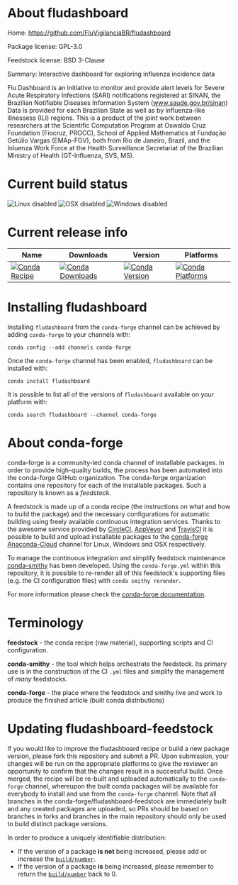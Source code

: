 About fludashboard
==================

Home: https://github.com/FluVigilanciaBR/fludashboard

Package license: GPL-3.0

Feedstock license: BSD 3-Clause

Summary: Interactive dashboard for exploring influenza incidence data

Flu Dashboard is an initiative to monitor and provide alert levels for
Severe Acute Respiratory Infections (SARI) notifications registered at SINAN,
the Brazilian Notifiable Diseases Information System (www.saude.gov.br/sinan) Data
is provided for each Brazilian State as well as by influenza-like illnessess (ILI) regions.
This is a product of the joint work between researchers at the Scientific Computation Program
at Oswaldo Cruz Foundation (Fiocruz, PROCC), School of Applied Mathematics
at Fundação Getúlio Vargas (EMAp-FGV), both from Rio de Janeiro, Brazil,
and the Inluenza Work Force at the Health Surveillance Secretariat of
the Brazilian Ministry of Health (GT-Influenza, SVS, MS).


Current build status
====================

![Linux disabled](https://img.shields.io/badge/linux-disabled-lightgrey.svg)
![OSX disabled](https://img.shields.io/badge/OSX-disabled-lightgrey.svg)
![Windows disabled](https://img.shields.io/badge/Windows-disabled-lightgrey.svg)

Current release info
====================

| Name | Downloads | Version | Platforms |
| --- | --- | --- | --- |
| [![Conda Recipe](https://img.shields.io/badge/recipe-fludashboard-green.svg)](https://anaconda.org/conda-forge/fludashboard) | [![Conda Downloads](https://img.shields.io/conda/dn/conda-forge/fludashboard.svg)](https://anaconda.org/conda-forge/fludashboard) | [![Conda Version](https://img.shields.io/conda/vn/conda-forge/fludashboard.svg)](https://anaconda.org/conda-forge/fludashboard) | [![Conda Platforms](https://img.shields.io/conda/pn/conda-forge/fludashboard.svg)](https://anaconda.org/conda-forge/fludashboard) |

Installing fludashboard
=======================

Installing `fludashboard` from the `conda-forge` channel can be achieved by adding `conda-forge` to your channels with:

```
conda config --add channels conda-forge
```

Once the `conda-forge` channel has been enabled, `fludashboard` can be installed with:

```
conda install fludashboard
```

It is possible to list all of the versions of `fludashboard` available on your platform with:

```
conda search fludashboard --channel conda-forge
```


About conda-forge
=================

conda-forge is a community-led conda channel of installable packages.
In order to provide high-quality builds, the process has been automated into the
conda-forge GitHub organization. The conda-forge organization contains one repository
for each of the installable packages. Such a repository is known as a *feedstock*.

A feedstock is made up of a conda recipe (the instructions on what and how to build
the package) and the necessary configurations for automatic building using freely
available continuous integration services. Thanks to the awesome service provided by
[CircleCI](https://circleci.com/), [AppVeyor](http://www.appveyor.com/)
and [TravisCI](https://travis-ci.org/) it is possible to build and upload installable
packages to the [conda-forge](https://anaconda.org/conda-forge)
[Anaconda-Cloud](http://docs.anaconda.org/) channel for Linux, Windows and OSX respectively.

To manage the continuous integration and simplify feedstock maintenance
[conda-smithy](http://github.com/conda-forge/conda-smithy) has been developed.
Using the ``conda-forge.yml`` within this repository, it is possible to re-render all of
this feedstock's supporting files (e.g. the CI configuration files) with ``conda smithy rerender``.

For more information please check the [conda-forge documentation](https://conda-forge.org/docs/).

Terminology
===========

**feedstock** - the conda recipe (raw material), supporting scripts and CI configuration.

**conda-smithy** - the tool which helps orchestrate the feedstock.
                   Its primary use is in the construction of the CI ``.yml`` files
                   and simplify the management of *many* feedstocks.

**conda-forge** - the place where the feedstock and smithy live and work to
                  produce the finished article (built conda distributions)


Updating fludashboard-feedstock
===============================

If you would like to improve the fludashboard recipe or build a new
package version, please fork this repository and submit a PR. Upon submission,
your changes will be run on the appropriate platforms to give the reviewer an
opportunity to confirm that the changes result in a successful build. Once
merged, the recipe will be re-built and uploaded automatically to the
`conda-forge` channel, whereupon the built conda packages will be available for
everybody to install and use from the `conda-forge` channel.
Note that all branches in the conda-forge/fludashboard-feedstock are
immediately built and any created packages are uploaded, so PRs should be based
on branches in forks and branches in the main repository should only be used to
build distinct package versions.

In order to produce a uniquely identifiable distribution:
 * If the version of a package **is not** being increased, please add or increase
   the [``build/number``](http://conda.pydata.org/docs/building/meta-yaml.html#build-number-and-string).
 * If the version of a package **is** being increased, please remember to return
   the [``build/number``](http://conda.pydata.org/docs/building/meta-yaml.html#build-number-and-string)
   back to 0.
